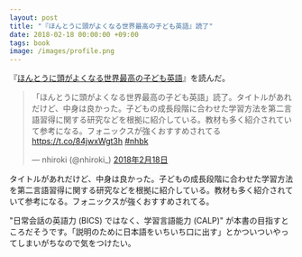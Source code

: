 ```yaml
---
layout: post
title: "『ほんとうに頭がよくなる世界最高の子ども英語』読了"
date: 2018-02-18 00:00:00 +09:00
tags: book
image: /images/profile.png
---
```


『[ほんとうに頭がよくなる世界最高の子ども英語](https://www.diamond.co.jp/book/9784478102374.html)』を読んだ。

<blockquote class="twitter-tweet" data-lang="ja"><p lang="ja" dir="ltr">「ほんとうに頭がよくなる世界最高の子ども英語」読了。タイトルがあれだけど、中身は良かった。子どもの成長段階に合わせた学習方法を第二言語習得に関する研究などを根拠に紹介している。教材も多く紹介されていて参考になる。フォニックスが強くおすすめされてる <a href="https://t.co/84jwxWgt3h">https://t.co/84jwxWgt3h</a> <a href="https://twitter.com/hashtag/nhbk?src=hash&amp;ref_src=twsrc%5Etfw">#nhbk</a></p>&mdash; nhiroki (@nhiroki_) <a href="https://twitter.com/nhiroki_/status/965207950666039296?ref_src=twsrc%5Etfw">2018年2月18日</a></blockquote>
<script async src="https://platform.twitter.com/widgets.js" charset="utf-8"></script>

タイトルがあれだけど、中身は良かった。子どもの成長段階に合わせた学習方法を第二言語習得に関する研究などを根拠に紹介している。教材も多く紹介されていて参考になる。フォニックスが強くおすすめされてる。

"日常会話の英語力 (BICS) ではなく、学習言語能力 (CALP)" が本書の目指すところだそうです。「説明のために日本語をいちいち口に出す」とかついついやってしまいがちなので気をつけたい。